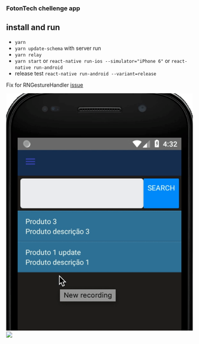 ### FotonTech chellenge app

## install and run

- `yarn`
- `yarn update-schema` with server run
- `yarn relay`
- `yarn start` or `react-native run-ios --simulator="iPhone 6"` or `react-native run-android`
- release test `react-native run-android --variant=release`

Fix for RNGestureHandler [issue](https://github.com/kmagiera/react-native-gesture-handler/issues/494#issuecomment-509085906)

![](https://github.com/Bastiani/fotontech-challenge-app/blob/master/docs/android.gif)
![](https://github.com/Bastiani/fotontech-challenge-app/blob/master/docs/ios.gif)

